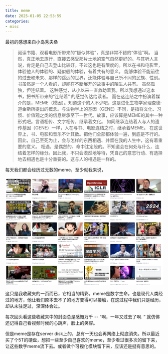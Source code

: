 ```yaml
---
title: meme
date: 2025-01-05 22:53:59
categories:
- misc
---
```


最初的感想来自小岛秀夫桑
> 阅读书籍、观看电影所带来的“疑似体验”，真是非常不错的“体验”啊。
当然，真正地去旅行，直接去感受那片土地的空气自然更好的。与其听人言说，肯定是自己去登山比较好。不过这也是有限度的。所以在书和电影里，体验他人的体验的、疑似般的体验，有着共有的意义。
能够体验不能前往的过去和未来、那样的遥远的世界，还能体验与自己所不同的民族、性别。书虽然是一个人看的，却能在不断展开的故事中的陌生人共有。
虽然孤独，但连结着。
这种感觉，从小以来一直救助着我。所以我想通过这本书，把书所带来的“连结着” 的感觉传达给读者。
而在这连结之中扮演着媒介的是，MEME（模因）。知道这个的人不少吧，这是进化生物学家理查德·道金斯所提出的概念。与生物学上的基因（GENE）不同，是指将文化、习惯、价值观之类的信息继承至下一世代。故事，应该算是MEME的其中一种形式吧。言语相传、文字相传，继承着文化。
如同继承连结着人与人的遗传基因（GENE）一样，人在与书、电影连结之时，继承着MEME。
在这世界上，书、电影和音乐不计其数。把他们全部都体验一遍，到底是不行的。因此，自己至死为止，会与怎样的东西相遇、并留在我的人生中，这有着重要的意义。
相遇，是偶然的、命中注定般的。不知道会在何处与什么、连结着怎样的缘分。因此我，不只会漠然地等待，凭自己的意志行动、有选择地去相遇也是十分重要的。这与人的相遇是一样的。


每天我们都会经历过无数的meme，至少就我来说，

![alt text](./meme/image.png)

这只是我收藏夹的一页而已，它相当的精彩。meme是数字生命，也是现代人类经过的地方，他让我们原本去不了的地方变得可以接触，在这过程中我们只是经历，却从未驻足过，深深体会过。

每次回头看这些收藏夹中的封面总是感慨万千 -- “啊，一年又过去了啊. ” 就仿佛还记得自己看视频时候的心跳声，脸上的笑容。

但是meme是存在server disk上的，总有一天也会再网络上彻底消失。所以最近买了个5T的硬盘，想把一些至少自己喜欢的meme，至少看过很多次的留下来，让这些数字meme流下去。或者做个可视化模块留下来，应该还是挺有意思的。